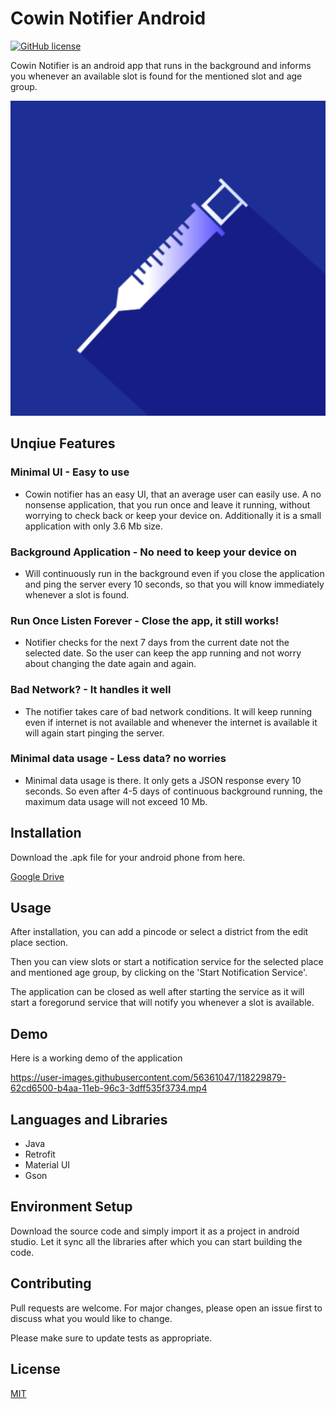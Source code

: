 # Cowin Notifier Android

[![GitHub license](https://img.shields.io/badge/License-MIT-blue.svg)](LICENSE)

Cowin Notifier is an android app that runs in the background and informs you whenever an available slot is found for the mentioned slot and age group.

![Cowin Notifier Logo](https://github.com/sukritkapil2/Cowin-Notifier-Android/blob/master/app/src/main/ic_launcher_cowin_notifier-playstore.png?raw=true)

## Unqiue Features

### Minimal UI - Easy to use
* Cowin notifier has an easy UI, that an average user can easily use. A no nonsense application, that you run once and leave it running, without worrying to check back or keep your device on. Additionally it is a small application with only 3.6 Mb size.
### Background Application - No need to keep your device on
* Will continuously run in the background even if you close the application and ping the server every 10 seconds, so that you will know immediately whenever a slot is found.
### Run Once Listen Forever - Close the app, it still works!
* Notifier checks for the next 7 days from the current date not the selected date. So the user can keep the app running and not worry about changing the date again and again.
### Bad Network? - It handles it well
* The notifier takes care of bad network conditions. It will keep running even if internet is not available and whenever the internet is available it will again start pinging the server.
### Minimal data usage - Less data? no worries
* Minimal data usage is there. It only gets a JSON response every 10 seconds. So even after 4-5 days of continuous background running, the maximum data usage will not exceed 10 Mb.

## Installation

Download the .apk file for your android phone from here.

[Google Drive](https://drive.google.com/file/d/1Djre0o9zno1cvPrMWEkLPUDAt4Hyjcg6/view?usp=sharing)

## Usage

After installation, you can add a pincode or select a district from the edit place section.

Then you can view slots or start a notification service for the selected place and mentioned age group, by clicking on the 'Start Notification Service'.

The application can be closed as well after starting the service as it will start a foregorund service that will notify you whenever a slot is available.

## Demo

Here is a working demo of the application

https://user-images.githubusercontent.com/56361047/118229879-62cd6500-b4aa-11eb-96c3-3dff535f3734.mp4

## Languages and Libraries

* Java
* Retrofit
* Material UI
* Gson

## Environment Setup

Download the source code and simply import it as a project in android studio.
Let it sync all the libraries after which you can start building the code.

## Contributing

Pull requests are welcome. For major changes, please open an issue first to discuss what you would like to change.

Please make sure to update tests as appropriate.

## License

[MIT](https://choosealicense.com/licenses/mit/)
